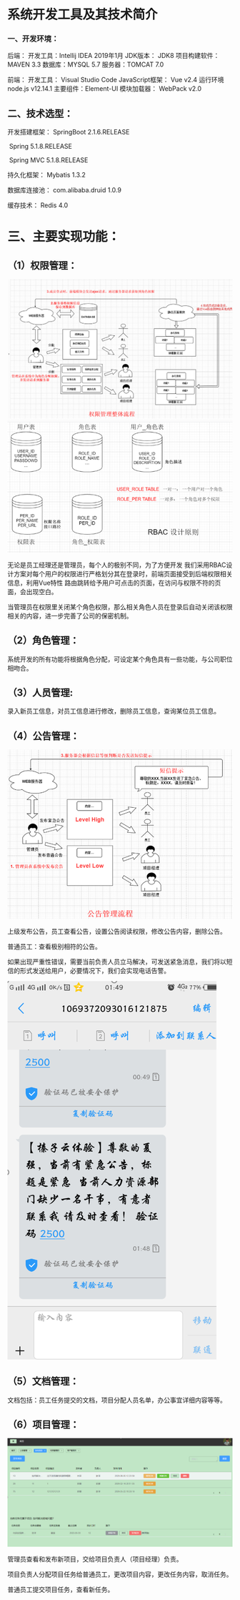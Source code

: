 # 系统开发工具及其技术简介

### **一、开发环境：**

 

  后端：
  开发工具：Intellij IDEA 2019年1月
  JDK版本： JDK8
  项目构建软件：MAVEN 3.3
  数据库：MYSQL 5.7
  服务器：TOMCAT 7.0

  前端：
  开发工具：
  Visual Studio Code
  JavaScript框架： Vue  v2.4
  运行环境
  node.js  v12.14.1
  主要组件：Element-UI
  模块加载器：
  WebPack v2.0

 

## **二、技术选型：**

开发搭建框架：  SpringBoot 2.1.6.RELEASE

​                             Spring  5.1.8.RELEASE

​                             Spring MVC 5.1.8.RELEASE

持久化框架：   Mybatis 1.3.2

数据库连接池： com.alibaba.druid 1.0.9

缓存技术：     Redis 4.0



# 三、主要实现功能：



## （1）权限管理：



<img src="https://github.com/1170159634/CollaborativeOfficeSystem/blob/master/images/1.png"  />

<img src="https://github.com/1170159634/CollaborativeOfficeSystem/blob/master/images/2.png"  />

无论是员工经理还是管理员，每个人的极别不同，为了方便开发 我们采用RBAC设计方案对每个用户的权限进行严格划分其在登录时，前端页面接受到后端权限相关信息，利用Vue特性 路由跳转给予用户可点击的页面，在访问与权限不符的页面，会出现空白。

当管理员在权限里关闭某个角色权限，那么相关角色人员在登录后自动关闭该权限相关的内容，进一步完善了公司的保密机制。

 

## （2）角色管理：

系统开发的所有功能将根据角色分配，可设定某个角色具有一些功能，与公司职位相吻合。 



## （3）人员管理:



录入新员工信息，对员工信息进行修改，删除员工信息，查询某位员工信息。

## （4）公告管理：

<img src="https://github.com/1170159634/CollaborativeOfficeSystem/blob/master/images/3.png"  />

上级发布公告，员工查看公告，设置公告阅读权限，修改公告内容，删除公告。

普通员工：查看极别相符的公告。

如果出现严重性错误，需要当前负责人员立马解决，可发送紧急消息，我们将以短信的形式发送给用户，必要情况下，我们会实现电话告警。

<img src="https://github.com/1170159634/CollaborativeOfficeSystem/blob/master/images/4.png"  />

## （5）文档管理：

文档包括：员工任务提交的文档，项目分配人员名单，办公事宜详细内容等等。





## （6）项目管理：

<img src="https://github.com/1170159634/CollaborativeOfficeSystem/blob/master/images/5.png"  />

管理员查看和发布新项目，交给项目负责人（项目经理）负责。

项目负责人分配项目任务给普通员工，更改项目内容，更改任务内容，取消任务。

普通员工提交项目任务，查看新任务。











